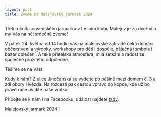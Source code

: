 ```yaml
---
layout: post
title: Zveme na Malejovský jarmark 2024
---
```


Třetí ročník sousedského jarmarku v Lesním klubu Malejov je za dveřmi a my Vás na něj srdečně zveme!

V pátek 24. května od 14 hodin vás na malejovské zahradě čeká domácí občerstvení a výrobky, workshopy pro děti i dospělé, báječná tombola i bazar oblečení. A také přátelská atmosféra, milá setkání a radost ze společně prožitého odpoledne.

Těšíme se na Vás!


Kudy k nám? Z ulice Jinočanská se vydejte po pěšině mezi domem č. 3 a zdí obory Hvězda. Na rozcestí pak cestou vpravo do kopce, kde už po pravé ruce uvidíte naše vrátka. 

Připojte se k nám i na Facebooku, událost najdete [tady](https://www.facebook.com/events/2127153287637587).

Malejovský jarmark 2024 [!](/assets/article_images/jarmark-pozvanka.jpeg)
